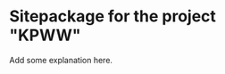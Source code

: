 Sitepackage for the project "KPWW"
==============================================================

Add some explanation here.
